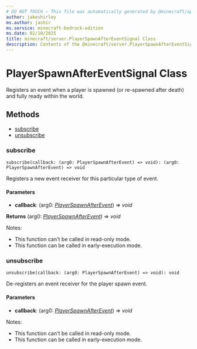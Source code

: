 ```yaml
---
# DO NOT TOUCH — This file was automatically generated by @minecraft/api-docs-generator, to report problems file an issue at https://github.com/Mojang/minecraft-scripting-libraries
author: jakeshirley
ms.author: jashir
ms.service: minecraft-bedrock-edition
ms.date: 02/10/2025
title: minecraft/server.PlayerSpawnAfterEventSignal Class
description: Contents of the @minecraft/server.PlayerSpawnAfterEventSignal class.
---
```

# PlayerSpawnAfterEventSignal Class

Registers an event when a player is spawned (or re-spawned after death) and fully ready within the world.

## Methods
- [subscribe](#subscribe)
- [unsubscribe](#unsubscribe)

### **subscribe**
`
subscribe(callback: (arg0: PlayerSpawnAfterEvent) => void): (arg0: PlayerSpawnAfterEvent) => void
`

Registers a new event receiver for this particular type of event.

#### **Parameters**
- **callback**: (arg0: [*PlayerSpawnAfterEvent*](PlayerSpawnAfterEvent.md)) => *void*

**Returns** (arg0: [*PlayerSpawnAfterEvent*](PlayerSpawnAfterEvent.md)) => *void*
  
Notes:
- This function can't be called in read-only mode.
- This function can be called in early-execution mode.

### **unsubscribe**
`
unsubscribe(callback: (arg0: PlayerSpawnAfterEvent) => void): void
`

De-registers an event receiver for the player spawn event.

#### **Parameters**
- **callback**: (arg0: [*PlayerSpawnAfterEvent*](PlayerSpawnAfterEvent.md)) => *void*
  
Notes:
- This function can't be called in read-only mode.
- This function can be called in early-execution mode.
